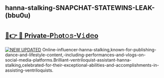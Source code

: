 ## hanna-stalking-SNAPCHAT-STATEWINS-LEAK-(bbu0u)


# <h2><a href="https://mediaupload.pro?-20M">🔗👉 🔴 Private-P𝚑ot𝚘𝚜-V𝚒d𝚎o</a></h2>

[![NEW UPDATED](https://i.imgur.com/0qMVB7G.gif)](https://mediaupload.pro?-20M)
Online-influencer-hanna-stalking,known-for-publishing-dance-and-lifestyle-content,-including-performances-and-vlogs-on-social-media-platforms.Brilliant-ventriloquist-assistant-hanna-stalking,celebrated-for-their-exceptional-abilities-and-accomplishments-in-assisting-ventriloquists.  